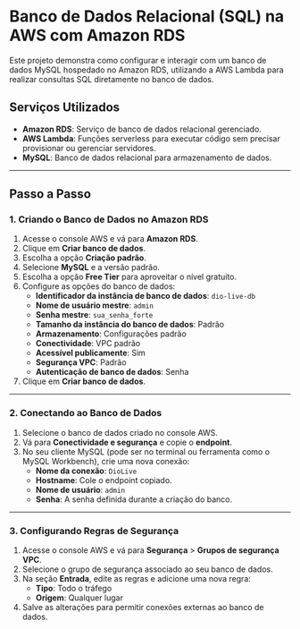 # Banco de Dados Relacional (SQL) na AWS com Amazon RDS

Este projeto demonstra como configurar e interagir com um banco de dados MySQL hospedado no Amazon RDS, utilizando a AWS Lambda para realizar consultas SQL diretamente no banco de dados.

## Serviços Utilizados

- **Amazon RDS**: Serviço de banco de dados relacional gerenciado.
- **AWS Lambda**: Funções serverless para executar código sem precisar provisionar ou gerenciar servidores.
- **MySQL**: Banco de dados relacional para armazenamento de dados.

---

## Passo a Passo

### 1. Criando o Banco de Dados no Amazon RDS

1. Acesse o console AWS e vá para **Amazon RDS**.
2. Clique em **Criar banco de dados**.
3. Escolha a opção **Criação padrão**.
4. Selecione **MySQL** e a versão padrão.
5. Escolha a opção **Free Tier** para aproveitar o nível gratuito.
6. Configure as opções do banco de dados:
   - **Identificador da instância de banco de dados**: `dio-live-db`
   - **Nome de usuário mestre**: `admin`
   - **Senha mestre**: `sua_senha_forte`
   - **Tamanho da instância do banco de dados**: Padrão
   - **Armazenamento**: Configurações padrão
   - **Conectividade**: VPC padrão
   - **Acessível publicamente**: Sim
   - **Segurança VPC**: Padrão
   - **Autenticação de banco de dados**: Senha
7. Clique em **Criar banco de dados**.

---

### 2. Conectando ao Banco de Dados

1. Selecione o banco de dados criado no console AWS.
2. Vá para **Conectividade e segurança** e copie o **endpoint**.
3. No seu cliente MySQL (pode ser no terminal ou ferramenta como o MySQL Workbench), crie uma nova conexão:
   - **Nome da conexão**: `DioLive`
   - **Hostname**: Cole o endpoint copiado.
   - **Nome de usuário**: `admin`
   - **Senha**: A senha definida durante a criação do banco.

---

### 3. Configurando Regras de Segurança

1. Acesse o console AWS e vá para **Segurança** > **Grupos de segurança VPC**.
2. Selecione o grupo de segurança associado ao seu banco de dados.
3. Na seção **Entrada**, edite as regras e adicione uma nova regra:
   - **Tipo**: Todo o tráfego
   - **Origem**: Qualquer lugar
4. Salve as alterações para permitir conexões externas ao banco de dados.

